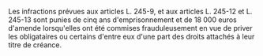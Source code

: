   
Les infractions prévues aux articles L. 245-9, et aux articles L. 245-12 et L. 245-13 sont punies de cinq ans d'emprisonnement et de 18 000 euros d'amende lorsqu'elles ont été commises frauduleusement en vue de priver les obligataires ou certains d'entre eux d'une part des droits attachés à leur titre de créance.  

  
